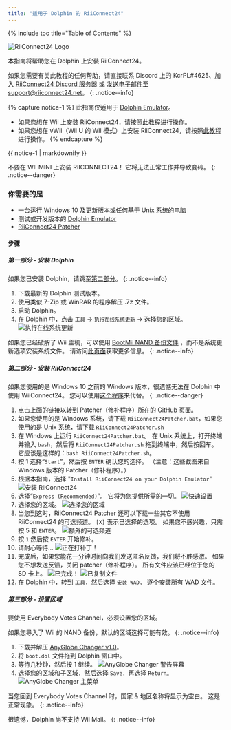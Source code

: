 ```yaml
---
title: "适用于 Dolphin 的 RiiConnect24"
---
```


{% include toc title="Table of Contents" %}

![RiiConnect24 Logo](/images/WiiRC24Logo.jpg)

本指南将帮助您在 Dolphin 上安装 RiiConnect24。

如果您需要有关此教程的任何帮助，请直接联系 Discord 上的 KcrPL#4625、加入 [RiiConnect24 Discord 服务器](https://discord.gg/rc24) 或 [发送电子邮件至 support@riiconnect24.net](mailto:support@riiconnect24.net)。
{: .notice--info}

{% capture notice-1 %}
此指南仅适用于 [Dolphin Emulator](https://dolphin-emu.org)。

- 如果您想在 Wii 上安装 RiiConnect24，请按照[此教程](riiconnect24)进行操作。
- 如果您想在 vWii（Wii U 的 Wii 模式）上安装 RiiConnect24，请按照[此教程](riiconnect24-vwii)进行操作。
{% endcapture %}

<div class="notice--warning">{{ notice-1 | markdownify }}</div>

不要在 WII MINI 上安装 RIICONNECT24！ 它将无法正常工作并导致变砖。
{: .notice--danger}

### 你需要的是

* 一台运行 Windows 10 及更新版本或任何基于 Unix 系统的电脑
* 测试或开发版本的 [Dolphin Emulator](https://dolphin-emu.org/download/)
* [RiiConnect24 Patcher](https://github.com/RiiConnect24/RiiConnect24-Patcher/releases)

#### 步骤

##### 第一部分 - 安装 Dolphin

如果您已安装 Dolphin，请跳至[第二部分](#section-ii---installing-riiconnect24)。
{: .notice--info}

1. 下载最新的 Dolphin 测试版本。
2. 使用类似 7-Zip 或 WinRAR 的程序解压 .7z 文件。
3. 启动 Dolphin。
4. 在 Dolphin 中，点击 `工具` -> `执行在线系统更新` -> 选择您的区域。 ![执行在线系统更新](/images/Dolphin_RC24/1.jpg)

如果您已经破解了 Wii 主机，可以使用 [BootMii NAND 备份文件](bootmii) ，而不是系统更新选项安装系统文件。 请访问[此页面](https://wiki.dolphin-emu.org/index.php?title=NAND_Usage_Guide)获取更多信息。
{: .notice--info}

##### 第二部分 - 安装 RiiConnect24

如果您使用的是 Windows 10 之前的 Windows 版本，很遗憾无法在 Dolphin 中使用 WiiConnect24。 您可以使用[这个程序](https://github.com/RiiConnect24/.VFF-File-Downloader-for-Dolphin)来代替。
{: .notice--danger}

1. 点击上面的链接以转到 Patcher（修补程序）所在的 GitHub 页面。
2. 如果您使用的是 Windows 系统，请下载 `RiiConnect24Patcher.bat`，如果您使用的是 Unix 系统，请下载 `RiiConnect24Patcher.sh`
3. 在 Windows 上运行 `RiiConnect24Patcher.bat`。 在 Unix 系统上，打开终端并输入 `bash`，然后将 `RiiConnect24Patcher.sh` 拖到终端中，然后按回车。 它应该是这样的：`bash RiiConnect24Patcher.sh`。
4. 按 1 选择“`Start`”，然后按 `ENTER` 确认您的选择。 （注意：这些截图来自 Windows 版本的 Patcher（修补程序）。）
5. 根据本指南，选择 "`Install RiiConnect24 on your Dolphin Emulator`" ![安装 RiiConnect24](/images/RC24_Patcher/3.JPG)
6. 选择“`Express (Recommended)`”。 它将为您提供所需的一切。 ![快速设置](/images/RC24_Patcher/4.JPG)
7. 选择您的区域。 ![选择您的区域](/images/RC24_Patcher/5.JPG)
8. 当您到这时，RiiConnect24 Patcher 还可以下载一些其它不使用 RiiConnect24 的可选频道。 `[X]` 表示已选择的选项。 如果您不感兴趣，只需按 5 和 `ENTER`。 ![额外的可选频道](/images/RC24_Patcher/6.JPG)
9. 按 `1` 然后按 `ENTER` 开始修补。
10. 请耐心等待... ![正在打补丁！](/images/RC24_Patcher/9.JPG)
11. 完成后，如果您能花一分钟时间向我们发送匿名反馈，我们将不胜感激。  如果您不想发送反馈，关闭 patcher（修补程序）。 所有文件应该已经位于您的 SD 卡上。 ![已完成！](/images/RC24_Patcher/10.JPG) ![已复制文件](/images/RC24_Patcher/11.PNG)
12. 在 Dolphin 中，转到 `工具`，然后选择 `安装 WAD`。 逐个安装所有 WAD 文件。

##### 第三部分 - 设置区域

要使用 Everybody Votes Channel，必须设置您的区域。

如果您导入了 Wii 的 NAND 备份，默认的区域选择可能有效。
{: .notice--info}

1. 下载并解压 [AnyGlobe Changer v1.0](https://github.com/fishguy6564/AnyGlobe-Changer/releases/download/1.0/AnyGlobe.Changer.zip)。
1. 将 `boot.dol` 文件拖到 Dolphin 窗口中。
1. 等待几秒钟，然后按 1 继续。 ![AnyGlobe Changer 警告屏幕](/images/Dolphin_RC24/anyglobe-warning.png)
1. 选择您的区域和子区域，然后选择 `Save`，再选择 `Return`。 ![AnyGlobe Changer 主菜单](/images/Dolphin_RC24/anyglobe-save.png)

当您回到 Everybody Votes Channel 时，国家 & 地区名称将显示为空白。 这是正常现象。
{: .notice--info}

很遗憾，Dolphin 尚不支持 Wii Mail。
{: .notice--info}

